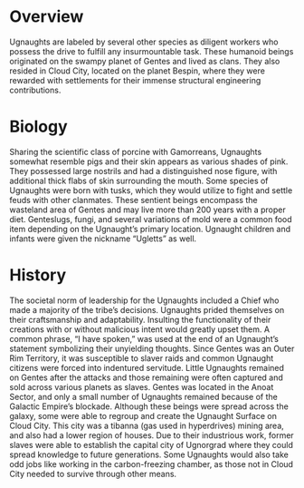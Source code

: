 # Overview

Ugnaughts are labeled by several other species as diligent workers who possess the drive to fulfill any insurmountable task.
These humanoid beings originated on the swampy planet of Gentes and lived as clans.
They also resided in Cloud City, located on the planet Bespin, where they were rewarded with settlements for their immense structural engineering contributions.

# Biology

Sharing the scientific class of porcine with Gamorreans, Ugnaughts somewhat resemble pigs and their skin appears as various shades of pink.
They possessed large nostrils and had a distinguished nose figure, with additional thick flabs of skin surrounding the mouth.
Some species of Ugnaughts were born with tusks, which they would utilize to fight and settle feuds with other clanmates.
These sentient beings encompass the wasteland area of Gentes and may live more than 200 years with a proper diet.
Genteslugs, fungi, and several variations of mold were a common food item depending on the Ugnaught’s primary location.
Ugnaught children and infants were given the nickname “Ugletts” as well.

# History

The societal norm of leadership for the Ugnaughts included a Chief who made a majority of the tribe’s decisions.
Ugnaughts prided themselves on their craftsmanship and adaptability.
Insulting the functionality of their creations with or without malicious intent would greatly upset them.
A common phrase, “I have spoken,” was used at the end of an Ugnaught’s statement symbolizing their unyielding thoughts.
Since Gentes was an Outer Rim Territory, it was susceptible to slaver raids and common Ugnaught citizens were forced into indentured servitude.
Little Ugnaughts remained on Gentes after the attacks and those remaining were often captured and sold across various planets as slaves.
Gentes was located in the Anoat Sector, and only a small number of Ugnaughts remained because of the Galactic Empire’s blockade.
Although these beings were spread across the galaxy, some were able to regroup and create the Ugnaught Surface on Cloud City.
This city was a tibanna (gas used in hyperdrives) mining area, and also had a lower region of houses.
Due to their industrious work, former slaves were able to establish the capital city of Ugnorgrad where they could spread knowledge to future generations.
Some Ugnaughts would also take odd jobs like working in the carbon-freezing chamber, as those not in Cloud City needed to survive through other means.
